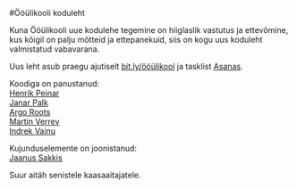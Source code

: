 #Ööülikooli koduleht

Kuna Ööülikooli uue kodulehe tegemine on hiiglaslik vastutus ja ettevõmine, kus kõigil on palju mõtteid ja ettepanekuid, siis on kogu uus koduleht valmistatud vabavarana. 

Uus leht asub praegu ajutiselt [bit.ly/ööülikool](bit.ly/ööülikool) ja tasklist [Asanas](https://app.asana.com/-/share?s=10785425898623-noQyCHZmysFZT1WdYoohcaC9wAGJcJdreGpyVB4lHZr-1888846333398).

Koodiga on panustanud:  
[Henrik Peinar](https://github.com/hpeinar)  
[Janar Palk](https://github.com/chanar)  
[Argo Roots](https://github.com/argoroots)  
[Martin Verrev](https://github.com/martinve)  
[Indrek Vainu](https://github.com/vainu)

Kujunduselemente on joonistanud:   
[Jaanus Sakkis](https://et.wikipedia.org/wiki/Jaanus_Sakkis)

Suur aitäh senistele kaasaaitajatele.
